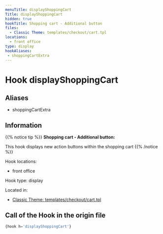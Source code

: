 ```yaml
---
menuTitle: displayShoppingCart
Title: displayShoppingCart
hidden: true
hookTitle: Shopping cart - Additional button
files:
  - Classic Theme: templates/checkout/cart.tpl
locations:
  - front office
type: display
hookAliases:
 - shoppingCartExtra
---
```


# Hook displayShoppingCart

## Aliases
 
 - shoppingCartExtra



## Information

{{% notice tip %}}
**Shopping cart - Additional button:** 

This hook displays new action buttons within the shopping cart
{{% /notice %}}

Hook locations: 
  - front office

Hook type: display

Located in: 
  - [Classic Theme: templates/checkout/cart.tpl](https://github.com/PrestaShop/classic-theme/blob/develop/templates/checkout/cart.tpl)

## Call of the Hook in the origin file

```php
{hook h='displayShoppingCart'}
```